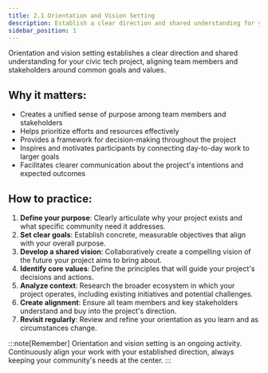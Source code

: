 ```yaml
---
title: 2.1 Orientation and Vision Setting
description: Establish a clear direction and shared understanding for your project, aligning team members and stakeholders around common goals and values.
sidebar_position: 1
---
```

Orientation and vision setting establishes a clear direction and shared understanding for your civic tech project, aligning team members and stakeholders around common goals and values.

## Why it matters:

- Creates a unified sense of purpose among team members and stakeholders
- Helps prioritize efforts and resources effectively
- Provides a framework for decision-making throughout the project
- Inspires and motivates participants by connecting day-to-day work to larger goals
- Facilitates clearer communication about the project's intentions and expected outcomes

## How to practice:

1. **Define your purpose**:  Clearly articulate why your project exists and what specific community need it addresses.
2. **Set clear goals**:  Establish concrete, measurable objectives that align with your overall purpose.
3. **Develop a shared vision**:  Collaboratively create a compelling vision of the future your project aims to bring about.
4. **Identify core values**:  Define the principles that will guide your project's decisions and actions.
5. **Analyze context**:  Research the broader ecosystem in which your project operates, including existing initiatives and potential challenges.
6. **Create alignment**:  Ensure all team members and key stakeholders understand and buy into the project's direction.
7. **Revisit regularly**:  Review and refine your orientation as you learn and as circumstances change.

:::note[Remember]
Orientation and vision setting is an ongoing activity. Continuously align your work with your established direction, always keeping your community's needs at the center.
:::